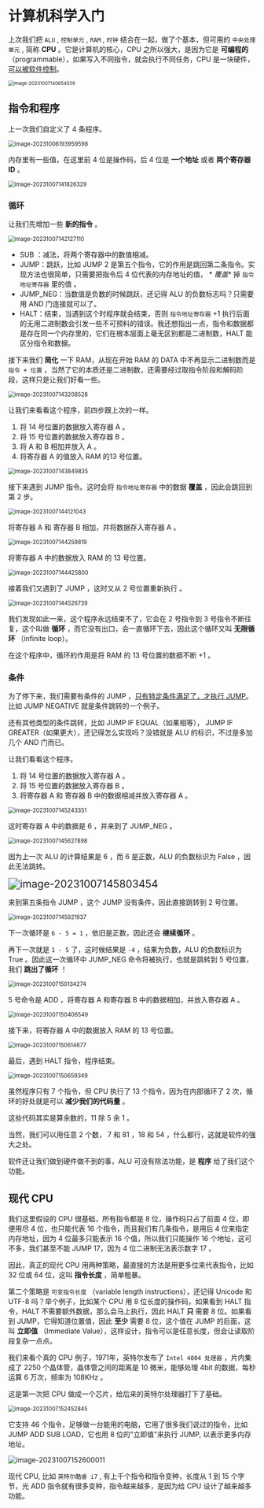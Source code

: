 # 计算机科学入门

上次我们把 `ALU` ,  `控制单元` ,  `RAM` ,  `时钟`  结合在一起，做了个基本，但可用的 `中央处理单元` , 简称 **CPU**
。它是计算机的核心，CPU 之所以强大，是因为它是 **可编程的** （programmable），如果写入不同指令，就会执行不同任务，CPU
是一块硬件，<u>可以被软件控制</u>。

<img src="http://niu.ochiamalu.top/image-20231007140654539.png" alt="image-20231007140654539" style="zoom: 67%;" />

## 指令和程序

上一次我们自定义了 4 条程序。

<img src="http://niu.ochiamalu.top/image-20231006193959598.png" alt="image-20231006193959598" style="zoom:80%;margin:0 auto" />

内存里有一些值，在这里前 4 位是操作码，后 4 位是 **一个地址** 或者 **两个寄存器 ID** 。

<img src="http://niu.ochiamalu.top/image-20231007141826329.png" alt="image-20231007141826329" style="zoom: 80%;" />

### 循环

让我们先增加一些 **新的指令** 。

<img src="http://niu.ochiamalu.top/image-20231007142127110.png" alt="image-20231007142127110" style="zoom:80%;margin:0 auto" />

- SUB ：减法，将两个寄存器中的数值相减。
- JUMP：跳跃，比如 JUMP 2 是第五个指令，它的作用是跳回第二条指令。实现方法也很简单，只需要把指令后 4 位代表的内存地址的值， *
  *覆盖** 掉 `指令地址寄存器` 里的值 。
- JUMP_NEG：当数值是负数的时候跳跃，还记得 ALU 的负数标志吗？只需要用 AND 门连接就可以了。
- HALT：结束，当遇到这个时程序就会结束，否则 `指令地址寄存器` +1
  执行后面的无用二进制数会引发一些不可预料的错误。我还想指出一点，指令和数据都是存在同一个内存里的，它们在根本层面上毫无区别都是二进制数，HALT
  能区分指令和数据。

接下来我们 **简化** 一下 RAM，从现在开始 RAM 的 DATA 中不再显示二进制数而是 `指令 + 位置`
，当然了它的本质还是二进制数，还需要经过取指令阶段和解码阶段，这样只是让我们好看一些。

<img src="http://niu.ochiamalu.top/image-20231007143208528.png" alt="image-20231007143208528" style="zoom:80%;margin:0 auto" />

让我们来看看这个程序，前四步跟上次的一样。

1. 将 14 号位置的数据放入寄存器 A 。
2. 将 15 号位置的数据放入寄存器 B 。
3. 将 A 和 B 相加并放入 A 。
4. 将寄存器 A 的值放入 RAM 的13 号位置。

<img src="http://niu.ochiamalu.top/image-20231007143849835.png" alt="image-20231007143849835" style="zoom: 80%;margin:0 auto" />

接下来遇到 JUMP 指令。这时会将 `指令地址寄存器` 中的数据 **覆盖** ，因此会跳回到第 2 步。

<img src="http://niu.ochiamalu.top/image-20231007144121043.png" alt="image-20231007144121043" style="zoom: 80%;margin:0 auto" />

将寄存器 A 和 寄存器 B 相加，并将数据存入寄存器 A 。

<img src="http://niu.ochiamalu.top/image-20231007144259819.png" alt="image-20231007144259819" style="zoom:80%;margin:0 auto" />

将寄存器 A 中的数据放入 RAM 的 13 号位置。

<img src="http://niu.ochiamalu.top/image-20231007144425800.png" alt="image-20231007144425800" style="zoom:80%;margin:0 auto" />

接着我们又遇到了 JUMP ，这时又从 2 号位置重新执行 。

<img src="http://niu.ochiamalu.top/image-20231007144526739.png" alt="image-20231007144526739" style="zoom:80%;margin:0 auto" />

我们发现如此一来，这个程序永远结束不了，它会在 2 号指令到 3 号指令不断往复，这个叫做 **循环** ，而它没有出口，会一直循环下去，因此这个循环又叫
**无限循环** （infinite loop）。

在这个程序中，循环的作用是将 RAM 的 13 号位置的数据不断 +1 。

### 条件

为了停下来，我们需要有条件的 JUMP ，<u>只有特定条件满足了，才执行 JUMP</u>。比如 JUMP NEGATIVE 就是条件跳转的一个例子。

还有其他类型的条件跳转，比如 JUMP IF EQUAL（如果相等）， JUMP IF GREATER（如果更大），还记得怎么实现吗？没错就是 ALU 的标识，不过是多加几个
AND 门而已。

让我们看看这个程序。

1. 将 14 号位置的数据放入寄存器 A 。
2. 将 15 号位置的数据放入寄存器 B 。
3. 将寄存器 A 和 寄存器 B 中的数据相减并放入寄存器 A 。

<img src="http://niu.ochiamalu.top/image-20231007145243351.png" alt="image-20231007145243351" style="zoom:80%;margin:0 auto" />

这时寄存器 A 中的数据是 6 ，并来到了 JUMP_NEG 。

<img src="http://niu.ochiamalu.top/image-20231007145627898.png" alt="image-20231007145627898" style="zoom:80%;margin:0 auto" />

因为上一次 ALU 的计算结果是 6 ，而 6 是正数，ALU 的负数标识为 False ，因此无法跳转。

<img src="http://niu.ochiamalu.top/image-20231007145803454.png" alt="image-20231007145803454" style="zoom:150%;margin:0 auto" />

来到第五条指令 JUMP ，这个 JUMP 没有条件，因此直接跳转到 2 号位置。

<img src="http://niu.ochiamalu.top/image-20231007145921937.png" alt="image-20231007145921937" style="zoom:80%;margin:0 auto" />

下一次循环是 `6 - 5 = 1` ，依旧是正数，因此还会 **继续循环** 。

再下一次就是 `1 - 5` 了，这时候结果是 `-4` ，结果为负数，ALU 的负数标识为 True 。因此这一次循环中 JUMP_NEG 命令将被执行，也就是跳转到
5 号位置，我们 **跳出了循环** ！

<img src="http://niu.ochiamalu.top/image-20231007150134274.png" alt="image-20231007150134274" style="zoom:80%;margin:0 auto" />

5 号命令是 ADD ，将寄存器 A 和寄存器 B 中的数据相加，并放入寄存器 A 。

<img src="http://niu.ochiamalu.top/image-20231007150406549.png" alt="image-20231007150406549" style="zoom:80%;margin:0 auto" />

接下来，将寄存器 A 中的数据放入 RAM 的 13 号位置。

<img src="http://niu.ochiamalu.top/image-20231007150614677.png" alt="image-20231007150614677" style="zoom:80%;margin:0 auto" />

最后，遇到 HALT 指令，程序结束。

<img src="http://niu.ochiamalu.top/image-20231007150659349.png" alt="image-20231007150659349" style="zoom:80%;margin:0 auto" />

虽然程序只有 7 个指令，但 CPU 执行了 13 个指令，因为在内部循环了 2 次，循环的好处就是可以 **减少我们的代码量** 。

这些代码其实是算余数的，11 除 5 余 1 。

当然，我们可以用任意 2 个数， 7 和 81 ，18 和 54 ，什么都行，这就是软件的强大之处。

软件还让我们做到硬件做不到的事，ALU 可没有除法功能，是 **程序** 给了我们这个功能。

## 现代 CPU

我们这里假设的 CPU 很基础，所有指令都是 8 位，操作码只占了前面 4 位，即便用尽 4 位，也只能代表 16 个指令，而且我们有几条指令，是用后
4 位来指定内存地址，因为 4 位最多只能表示 16 个值，所以我们只能操作 16 个地址，这可不多，我们甚至不能 JUMP 17，因为 4
位二进制无法表示数字 17 。

因此，真正的现代 CPU 用两种策略，最直接的方法是用更多位来代表指令，比如 32 位或 64 位，这叫 **指令长度** ，简单粗暴。

第二个策略是 `可变指令长度` （variable length instructions），还记得 Unicode 和 UTF-8 吗？举个例子，比如某个 CPU 用 8
位长度的操作码，如果看到 HALT 指令，HALT 不需要额外数据，那么会马上执行，因此 HALT **只** 需要 8 位。如果看到 JUMP，它得知道位置值，因此
**至少** 需要 8 位，这个值在 JUMP 的后面，这叫 **立即值** （Immediate Value），这样设计，指令可以是任意长度，但会让读取阶段复杂一点点。

我们来看个真的 CPU 例子，1971年，英特尔发布了 `Intel 4004 处理器` ，片内集成了 2250 个晶体管，晶体管之间的距离是 10 微米，能够处理
4bit 的数据，每秒运算 6 万次，频率为 108KHz 。

这是第一次把 CPU 做成一个芯片，给后来的英特尔处理器打下了基础。

<img src="http://niu.ochiamalu.top/image-20231007152452845.png" alt="image-20231007152452845" style="zoom:80%;margin:0 auto" />

它支持 46 个指令，足够做一台能用的电脑，它用了很多我们说过的指令，比如 JUMP ADD SUB LOAD，它也用 8 位的"立即值"来执行 JUMP,
以表示更多内存地址。

<img src="http://niu.ochiamalu.top/image-20231007152600011.png" alt="image-20231007152600011" style="zoom:100%;margin:0 auto" />

现代 CPU, 比如 `英特尔酷睿 i7` , 有上千个指令和指令变种，长度从 1 到 15 个字节，光 ADD 指令就有很多变种，指令越来越多，是因为给
CPU 设计了越来越多功能。
